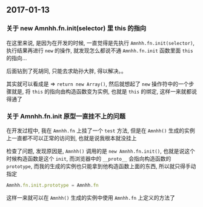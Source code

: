 ## 2017-01-13

### 关于 new Amnhh.fn.init(selector) 里 this 的指向

在这里来说, 是因为在开发的时候, 一直觉得是先执行 `Amnhh.fn.init(selector)`, 执行结果再进行 `new` 的操作, 就发现怎么都说不通 `Amnhh.fn.init` 函数里面 `this` 的指向... 

后面钻到了死胡同, 只能去求助孙大胖, 得以解决。。

其实就可以看成是 => `return new Array()`, 然后就想起了 `new` 操作符中的一个步骤就是, 将 `this` 的指向由构造函数变为实例, 也就是 `this` 的绑定, 这样一来就都说得通了

### 关于 Amnhh.fn.init 原型一直挂不上的问题

在开发过程中, 我在 `Amnhh.fn` 上挂了一个 `test` 方法, 但是在 `Amnhh()` 生成的实例上一直都不可以正常的访问到, 也就是说我根本就没挂上

检查了问题, 发现原因是, `Amnhh()` 调用的是 `new Amnhh.fn.init()`, 也就是说这个时候构造函数是这个 `init`, 而浏览器中的 `__proto__` 会指向构造函数的 `prototype`, 而我的生成的实例也只能拿到他构造函数上面的东西, 所以就只得手动指定

```js
Amnhh.fn.init.prototype = Amnhh.fn
```

这样一来就可以在 `Amnhh()` 生成的实例中使用 `Amnhh.fn` 上定义的方法了